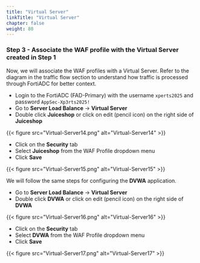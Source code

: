 ```yaml
---
title: "Virtual Server"
linkTitle: "Virtual Server"
chapter: false
weight: 80
---
```


### Step 3 - Associate the WAF profile with the Virtual Server created in Step 1

Now, we will associate the WAF profiles with a Virtual Server. Refer to the diagram in the traffic flow section to understand how traffic is processed through FortiADC for better context.

* Login to the FortiADC (FAD-Primary) with the username ```xperts2025``` and password ```AppSec-Xp3rts2025!```
* Go to **Server Load Balance** → **Virtual Server**
* Double click **Juiceshop** or click on edit (pencil icon) on the right side of **Juiceshop** 

{{< figure src="Virtual-Server14.png" alt="Virtual-Server14" >}}

* Click on the **Security** tab 
* Select **Juiceshop** from the WAF Profile dropdown menu
* Click **Save**

{{< figure src="Virtual-Server15.png" alt="Virtual-Server15" >}}

We will follow the same steps for configuring the **DVWA** application. 

* Go to **Server Load Balance** → **Virtual Server**
* Double click **DVWA** or click on edit (pencil icon) on the right side of **DVWA** 

{{< figure src="Virtual-Server16.png" alt="Virtual-Server16" >}}

* Click on the **Security** tab 
* Select **DVWA** from the WAF Profile dropdown menu
* Click **Save**

{{< figure src="Virtual-Server17.png" alt="Virtual-Server17" >}}

